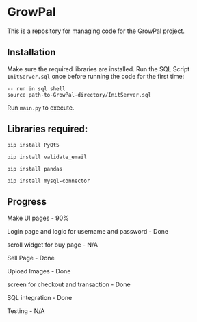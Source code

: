 # GrowPal
This is a repository for managing code for the GrowPal project. 

## Installation
Make sure the required libraries are installed. Run the SQL Script ```InitServer.sql``` once before running the code for the first time:
```
-- run in sql shell
source path-to-GrowPal-directory/InitServer.sql
```

Run ```main.py``` to execute. 

## Libraries required:
```
pip install PyQt5
```

```
pip install validate_email
```

```
pip install pandas
```

```
pip install mysql-connector 
```

## Progress
Make UI pages - 90%

Login page and logic for username and password - Done

scroll widget for buy page - N/A

Sell Page - Done

Upload Images - Done 

screen for checkout and transaction - Done

SQL integration - Done 

Testing - N/A

